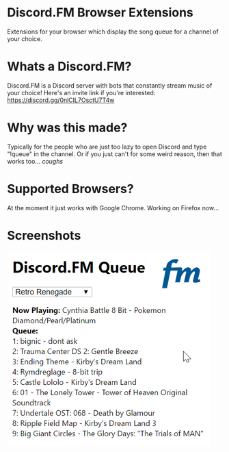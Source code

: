 # Discord.FM Browser Extensions
Extensions for your browser which display the song queue for a channel of your choice.

# Whats a Discord.FM?
Discord.FM is a Discord server with bots that constantly stream music of your choice! Here's an invite link if you're interested: https://discord.gg/0nlCIL7OsctU7T4w

# Why was this made?
Typically for the people who are just too lazy to open Discord and type "!queue" in the channel. Or if you just can't for some weird reason, then that works too... *coughs*

# Supported Browsers?
At the moment it just works with Google Chrome. Working on Firefox now...

# Screenshots

![DFM-Browser-Extensions](https://github.com/PikaDude/DFM-Browser-Extensions/blob/master/Screenshots/chrome.png?raw=true "Chrome")